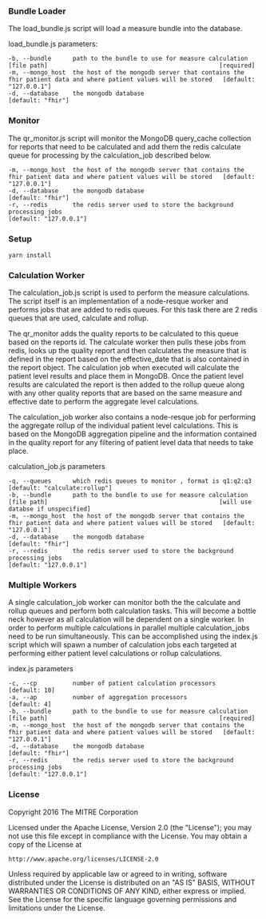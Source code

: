 ### Bundle Loader
The load_bundle.js script will load a measure bundle into the database.

load_bundle.js parameters:

    -b, --bundle      path to the bundle to use for measure calculation [file path]                                                [required]
    -m, --mongo_host  the host of the mongodb server that contains the fhir patient data and where patient values will be stored   [default: "127.0.0.1"]
    -d, --database    the mongodb database                                                                                         [default: "fhir"]

### Monitor
The qr_monitor.js script will monitor the MongoDB query_cache collection for reports that need to be calculated
and add them the redis calculate queue for processing by the calculation_job described below.

    -m, --mongo_host  the host of the mongodb server that contains the fhir patient data and where patient values will be stored   [default: "127.0.0.1"]
    -d, --database    the mongodb database                                                                                         [default: "fhir"]
    -r, --redis       the redis server used to store the background processing jobs                                                [default: "127.0.0.1"]

### Setup
```
yarn install
```

### Calculation Worker
The calculation_job.js script is used to perform the measure calculations.  The script itself is an implementation of a node-resque worker and performs jobs that are added to
redis queues.  For this task there are 2 redis queues that are used, calculate and rollup.  

The qr_monitor adds the quality reports to be calculated to this queue based on the reports id.  The calculate worker then pulls these jobs from redis, looks up the quality report and then calculates the measure that is defined in the report based on the effective_date that is also contained in the report object. The calculation job when executed will calculate the patient level results and place them in MongoDB. Once the patient level results are calculated the report is then added to the rollup queue along with any other quality reports that are based on the same measure and effective date to perform the aggregate level calculations.  

The calculation_job worker also contains a node-resque job for performing the aggregate rollup of the individual patient level calculations.  This is based on the MongoDB aggregation
pipeline and the information contained in the quality report for any filtering of patient level data that needs to take place.  

  calculation_job.js parameters

    -q, --queues      which redis queues to monitor , format is q1:q2:q3                                                           [default: "calculate:rollup"]
    -b, --bundle      path to the bundle to use for measure calculation [file path]                                                [will use databse if unspecified]
    -m, --mongo_host  the host of the mongodb server that contains the fhir patient data and where patient values will be stored   [default: "127.0.0.1"]
    -d, --database    the mongodb database                                                                                         [default: "fhir"]
    -r, --redis       the redis server used to store the background processing jobs                                                [default: "127.0.0.1"]

### Multiple Workers
A single calculation_job worker can monitor both the the calculate and rollup queues and perform both calculation tasks. This will become a bottle neck however as all calculation will be dependent on a single worker.  In order to perform multiple calculations in parallel multiple calculation_jobs need to be run simultaneously.  This can be accomplished using the index.js script which will spawn a number of calculation jobs each targeted at  performing either patient level calculations or rollup calculations.

index.js parameters

    -c, --cp          number of patient calculation processors                                                                     [default: 10]
    -a, --ap          number of aggregation processors                                                                             [default: 4]
    -b, --bundle      path to the bundle to use for measure calculation [file path]                                                [required]
    -m, --mongo_host  the host of the mongodb server that contains the fhir patient data and where patient values will be stored   [default: "127.0.0.1"]
    -d, --database    the mongodb database                                                                                         [default: "fhir"]
    -r, --redis       the redis server used to store the background processing jobs                                                [default: "127.0.0.1"]

### License

Copyright 2016 The MITRE Corporation

Licensed under the Apache License, Version 2.0 (the "License");
you may not use this file except in compliance with the License.
You may obtain a copy of the License at

    http://www.apache.org/licenses/LICENSE-2.0

Unless required by applicable law or agreed to in writing, software
distributed under the License is distributed on an "AS IS" BASIS,
WITHOUT WARRANTIES OR CONDITIONS OF ANY KIND, either express or implied.
See the License for the specific language governing permissions and
limitations under the License.
